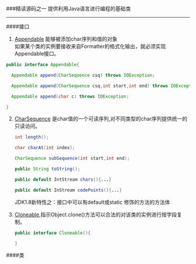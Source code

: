 ###精读源码之一
提供利用Java语言进行编程的基础类
<hr/>
####接口

1. [Appendable](https://github.com/WikiDown/OpenSourceStructure/blob/master/JDK-1.8.0/java.lang/Appendable.java) 能够被添加char序列和值的对象<br/>
  如果某个类的实例要接收来自Formatter的格式化输出，就必须实现Appendable接口。
  ```java
  public interface Appendable{

	Appendable append(CharSequence csq) throws IOException;

	Appendable append(CharSequence csq,int start,int end) throws IOException;

	Appendable append(char c) throws IOException;

}
  ```
  
2. [CharSequence](https://github.com/WikiDown/OpenSourceStructure/blob/master/JDK-1.8.0/java.lang/CharSequence.java) 是char值的一个可读序列,对不同类型的char序列提供统一的只读访问。<br/>
   ```java
   int length();
   
   char charAt(int index);
   
   CharSequence subSequence(int start,int end);
   
   public String toString();
   
   public default IntStream chars(){...}
   
   public default InStream codePoints(){...}

   ```
   JDK1.8新特性之：接口中可以有default或static 修饰的方法的方法体<br/>
   
3. [Cloneable](https://github.com/WikiDown/OpenSourceStructure/blob/master/JDK-1.8.0/java.lang/Cloneable.java),指示Object.clone()方法可以合法的对该类的实例进行按字段复制。<br/>
   ```java
   public interface Cloneable(){
   
   }
   ```
   		
   
   
	



####类
